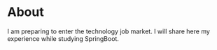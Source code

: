 # About

I am preparing to enter the technology job market. I will share here my experience while studying SpringBoot.

